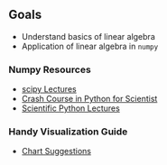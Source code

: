 ## Goals

- Understand basics of linear algebra
- Application of linear algebra in `numpy`

### Numpy Resources

* [scipy Lectures](https://scipy-lectures.github.io/intro/numpy/index.html)
* [Crash Course in Python for Scientist](http://nbviewer.ipython.org/gist/rpmuller/5920182)
* [Scientific Python Lectures](http://nbviewer.ipython.org/github/jrjohansson/scientific-python-lectures/blob/master/Lecture-2-Numpy.ipynb)

### Handy Visualization Guide
* [Chart Suggestions](http://extremepresentation.typepad.com/blog/files/choosing_a_good_chart.pdf)
